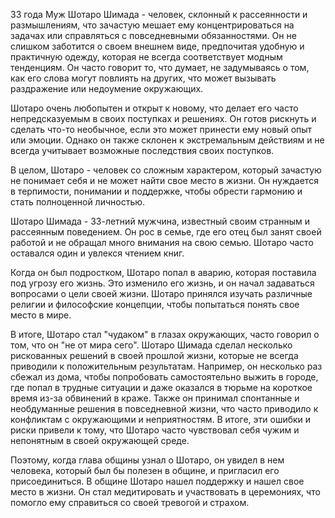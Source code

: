 33 года
Муж
Шотаро Шимада - человек, склонный к рассеянности и размышлениям, что зачастую мешает ему концентрироваться на задачах или справляться с повседневными обязанностями. Он не слишком заботится о своем внешнем виде, предпочитая удобную и практичную одежду, которая не всегда соответствует модным тенденциям. Он часто говорит то, что думает, не задумываясь о том, как его слова могут повлиять на других, что может вызывать раздражение или недоумение окружающих.

Шотаро очень любопытен и открыт к новому, что делает его часто непредсказуемым в своих поступках и решениях. Он готов рискнуть и сделать что-то необычное, если это может принести ему новый опыт или эмоции. Однако он также склонен к экстремальным действиям и не всегда учитывает возможные последствия своих поступков.

В целом, Шотаро - человек со сложным характером, который зачастую не понимает себя и не может найти свое место в жизни. Он нуждается в терпимости, понимании и поддержке, чтобы обрести гармонию и стать полноценной личностью.

Шотаро Шимада - 33-летний мужчина, известный своим странным и рассеянным поведением. Он рос в семье, где его отец был занят своей работой и не обращал много внимания на свою семью. Шотаро часто оставался один и увлекся чтением книг.

Когда он был подростком, Шотаро попал в аварию, которая поставила под угрозу его жизнь. Это изменило его жизнь, и он начал задаваться вопросами о цели своей жизни. Шотаро принялся изучать различные религии и философские концепции, чтобы попытаться понять свое место в мире.

В итоге, Шотаро стал "чудаком" в глазах окружающих, часто говорил о том, что он "не от мира сего". Шотаро Шимада сделал несколько рискованных решений в своей прошлой жизни, которые не всегда приводили к положительным результатам. Например, он несколько раз сбежал из дома, чтобы попробовать самостоятельно выжить в городе, где попал в трудные ситуации и даже оказался в тюрьме на короткое время из-за обвинений в краже. Также он принимал спонтанные и необдуманные решения в повседневной жизни, что часто приводило к конфликтам с окружающими и неприятностям. В итоге, эти ошибки и риски привели к тому, что Шотаро часто чувствовал себя чужим и непонятным в своей окружающей среде.

Поэтому, когда глава общины узнал о Шотаро, он увидел в нем человека, который был бы полезен в общине, и пригласил его присоединиться. В общине Шотаро нашел поддержку и нашел свое место в жизни. Он стал медитировать и участвовать в церемониях, что помогло ему справиться со своей тревогой и страхом.